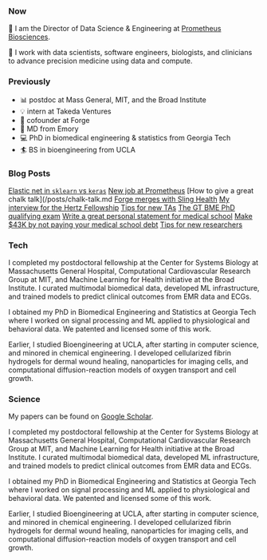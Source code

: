 ### Now

🧬 I am the Director of Data Science & Engineering at [Prometheus Biosciences](https://www.prometheusbiosciences.com).

🚀 I work with data scientists, software engineers, biologists, and clinicians to advance precision medicine using data and compute.

### Previously
- 📊 postdoc at Mass General, MIT, and the Broad Institute
- 💡 intern at Takeda Ventures
- 🤝 cofounder at Forge
- 🏥 MD from Emory
- 💻 PhD in biomedical engineering & statistics from Georgia Tech
- 🏄 BS in bioengineering from UCLA

### Blog Posts
[Elastic net in `sklearn` vs `keras`](/posts/elastic-net.md)
[New job at Prometheus](/posts/prometheus.md)
[How to give a great chalk talk](/posts/chalk-talk.md
[Forge merges with Sling Health](/posts/forge.md)
[My interview for the Hertz Fellowship](/posts/hertz-interview.md)
[Tips for new TAs](/posts/tips-for-taing.md)
[The GT BME PhD qualifying exam](/posts/gtbme-quals.md)
[Write a great personal statement for medical school](/posts/ps.md)
[Make $43K by not paying your medical school debt](/posts/roth.md)
[Tips for new researchers](/posts/tips-for-researchers.md)

### Tech
I completed my postdoctoral fellowship at the Center for Systems Biology at Massachusetts General Hospital, Computational Cardiovascular Research Group at MIT, and Machine Learning for Health initiative at the Broad Institute. I curated multimodal biomedical data, developed ML infrastructure, and trained models to predict clinical outcomes from EMR data and ECGs.

I obtained my PhD in Biomedical Engineering and Statistics at Georgia Tech where I worked on signal processing and ML applied to physiological and behavioral data. We patented and licensed some of this work.

Earlier, I studied Bioengineering at UCLA, after starting in computer science, and minored in chemical engineering. I developed cellularized fibrin hydrogels for dermal wound healing, nanoparticles for imaging cells, and computational diffusion-reaction models of oxygen transport and cell growth.

### Science
My papers can be found on [Google Scholar](https://scholar.google.com/citations?hl=en&user=APy8nq4AAAAJ&view_op=list_works&sortby=pubdate).

I completed my postdoctoral fellowship at the Center for Systems Biology at Massachusetts General Hospital, Computational Cardiovascular Research Group at MIT, and Machine Learning for Health initiative at the Broad Institute. I curated multimodal biomedical data, developed ML infrastructure, and trained models to predict clinical outcomes from EMR data and ECGs.

I obtained my PhD in Biomedical Engineering and Statistics at Georgia Tech where I worked on signal processing and ML applied to physiological and behavioral data. We patented and licensed some of this work.

Earlier, I studied Bioengineering at UCLA, after starting in computer science, and minored in chemical engineering. I developed cellularized fibrin hydrogels for dermal wound healing, nanoparticles for imaging cells, and computational diffusion-reaction models of oxygen transport and cell growth.
